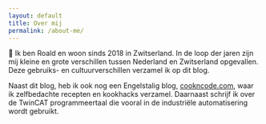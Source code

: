 ```yaml
---
layout: default
title: Over mij
permalink: /about-me/
---
```


👋 Ik ben Roald en woon sinds 2018 in Zwitserland. In de loop der jaren zijn mij kleine en grote verschillen tussen Nederland en Zwitserland opgevallen. Deze gebruiks- en cultuurverschillen verzamel ik op dit blog.

Naast dit blog, heb ik ook nog een Engelstalig blog, [cookncode.com](https://cookncode.com), waar ik zelfbedachte recepten en kookhacks verzamel. Daarnaast schrijf ik over de TwinCAT programmeertaal die vooral in de industriële automatisering wordt gebruikt.
